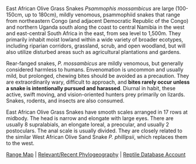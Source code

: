East African Olive Grass Snakes *Psammophis mossambicus* are large (100-150cm, up to 180cm), mildly venomous, psammophiid snakes that range from northeastern Congo (and adjacent Democratic Republic of the Congo) and northern Uganda south along the coast to central Namibia in the west and east-central South Africa in the east, from sea level to 1,500m.  They primarily inhabit moist lowland within a wide variety of broader ecotypes, including riparian corridors, grassland, scrub, and open woodland, but will also utilize disturbed areas such as agricultural plantations and gardens.

Rear-fanged snakes, *P. mossambicus* are mildly venomous, but generally considered harmless to humans.  Envenomation is uncommon and usually mild, but prolonged, chewing bites should be avoided as a precaution.  They are extraordinarily wary, difficult to approach, and **bites rarely occur unless a snake is intentionally pursued and harassed**.  Diurnal in habit, these active, swift moving, and vision-oriented hunters prey primarily on lizards.  Snakes, rodents, and insects are also consumed.

East African Olive Grass Snakes have smooth scales arranged in 17 rows at midbody.  The head is narrow and elongate with large eyes.  There are usually 8 supralabials, an elongate loreal, a preocular, and usually 2 postoculars.  The anal scale is usually divided.  They are closely related to the similar West African Olive Sand Snake *P. phillipsii*, which replaces them to the west.

[Range Map](https://www.iucnredlist.org/species/44980018/44980027)  |  [Relevant/Recent Phylogeography](https://www.zobodat.at/pdf/Bonner-Zoologische-Beitraege_68_0061-0091.pdf)  |  [Reptile Database Account](https://reptile-database.reptarium.cz/species?genus=Psammophis&species=mossambicus)